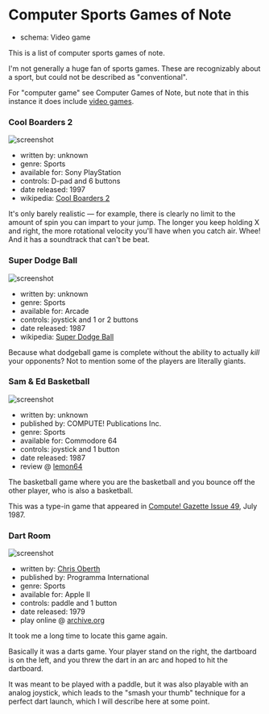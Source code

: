 Computer Sports Games of Note
=============================

*   schema: Video game

This is a list of computer sports games of note.

I'm not generally a huge fan of sports games.
These are recognizably about a sport, but
could not be described as "conventional".

For "computer game" see Computer Games of Note,
but note that in this instance it does include
[video games](Video%20Games%20of%20Note.md).

### Cool Boarders 2

![screenshot](http://www.vizzed.com/videogames/psx/screenshot/Cool%20Boarders%202-2.jpg)

*   written by: unknown
*   genre: Sports
*   available for: Sony PlayStation
*   controls: D-pad and 6 buttons
*   date released: 1997
*   wikipedia: [Cool Boarders 2](https://en.wikipedia.org/wiki/Cool_Boarders_2)

It's only barely realistic — for example,
there is clearly no limit to the amount of spin you can impart to your
jump. The longer you keep holding X and right, the more rotational velocity
you'll have when you catch air. Whee! And it has a soundtrack that can't be
beat.

### Super Dodge Ball

![screenshot](https://upload.wikimedia.org/wikipedia/en/3/3a/Nekketsu_koukou_dodgeball_bu.jpg)

*   written by: unknown
*   genre: Sports
*   available for: Arcade
*   controls: joystick and 1 or 2 buttons
*   date released: 1987
*   wikipedia: [Super Dodge Ball](https://en.wikipedia.org/wiki/Super_Dodge_Ball)

Because what dodgeball game is complete without the ability to
actually *kill* your opponents?  Not to mention some of the
players are literally giants.

### Sam & Ed Basketball

![screenshot](http://www.lemon64.com/games/screenshots/full/s/sam_and_ed_basketball_01.gif)

*   written by: unknown
*   published by: COMPUTE! Publications Inc.
*   genre: Sports
*   available for: Commodore 64
*   controls: joystick and 1 button
*   date released: 1987
*   review @ [lemon64](http://www.lemon64.com/reviews/view.php?id=1109)

The basketball game where you are the basketball and you bounce off
the other player, who is also a basketball.

This was a type-in game that appeared in
[Compute! Gazette Issue 49](https://archive.org/details/1987-07-computegazette),
July 1987.

### Dart Room

![screenshot](http://static.catseye.tc/images/curated/screenshots/Dart%20Room%20%28Chris%20Oberth%2C%201979%29.png)

*   written by: [Chris Oberth](https://en.wikipedia.org/wiki/Chris_Oberth)
*   published by: Programma International
*   genre: Sports
*   available for: Apple II
*   controls: paddle and 1 button
*   date released: 1979
*   play online @ [archive.org](https://archive.org/details/a2_cple_Apple_Bowl_Budge_Trilogy_Dart_Room_Star_Wars_William_Tell)

It took me a long time to locate this game again.

Basically it was a darts game.  Your player stand on the right, the
dartboard is on the left, and you threw the dart in an arc and hoped
to hit the dartboard.

It was meant to be played with a paddle, but it was also playable
with an analog joystick, which leads to the "smash your thumb" technique
for a perfect dart launch, which I will describe here at some point.
